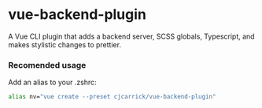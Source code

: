 # vue-backend-plugin

A Vue CLI plugin that adds a backend server, SCSS globals, Typescript, and makes stylistic changes to prettier.

### Recomended usage

Add an alias to your .zshrc:

```sh
alias nv="vue create --preset cjcarrick/vue-backend-plugin"
```
